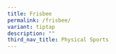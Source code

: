 ```yaml
---
title: Frisbee
permalink: /frisbee/
variant: tiptap
description: ""
third_nav_title: Physical Sports
---
```

